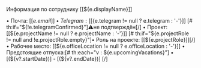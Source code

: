 Информация по сотруднику [[${e.displayName}]]

• Почта: [[${e.email}]]
• Telegram: [[${e.telegram != null ? e.telegram : '-'}]] [# th:if="${!e.telegramConfirmed}"]⚠️не подтверждён[/]
• Проект: [[${e.projectName != null ? e.projectName : '-'}]]
[# th:if="${e.projectRole != null and !e.projectRole.empty}"]• Роль на проекте: [[${e.projectRole}]][/]
• Рабочее место: [[${e.officeLocation != null ? e.officeLocation : '-'}]]
• Предстоящие отпуска:[# th:each="v : ${e.upcomingVacations}"]
  • [(${v?.startDate})] - [(${v?.endDate})]
[/]
